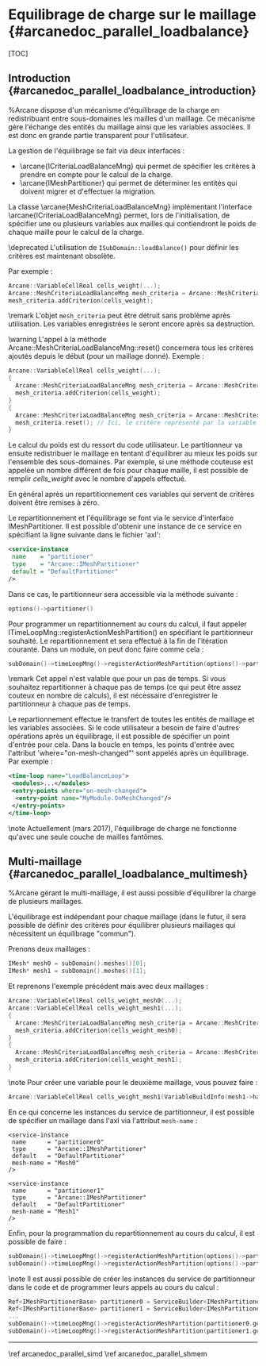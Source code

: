 ﻿# Equilibrage de charge sur le maillage {#arcanedoc_parallel_loadbalance}

[TOC]

## Introduction {#arcanedoc_parallel_loadbalance_introduction}

%Arcane dispose d'un mécanisme d'équilibrage de la charge en
redistribuant entre sous-domaines les mailles d'un maillage. Ce
mécanisme gère l'échange des entités du maillage ainsi que les
variables associées. Il est donc en grande partie transparent pour
l'utilisateur.

La gestion de l'équilibrage se fait via deux interfaces :

- \arcane{ICriteriaLoadBalanceMng} qui permet de spécifier les critères à prendre en
  compte pour le calcul de la charge.
- \arcane{IMeshPartitioner} qui permet de déterminer les entités qui doivent
  migrer et d'effectuer la migration.

La classe \arcane{MeshCriteriaLoadBalanceMng} implémentant l'interface
\arcane{ICriteriaLoadBalanceMng} permet, lors de
l'initialisation, de spécifier une ou plusieurs variables aux mailles qui
contiendront le poids de chaque maille pour le calcul de la charge.

\deprecated L'utilisation de `ISubDomain::loadBalance()` pour définir les critères
est maintenant obsolète.

Par exemple :
```cpp
Arcane::VariableCellReal cells_weight(...);
Arcane::MeshCriteriaLoadBalanceMng mesh_criteria = Arcane::MeshCriteriaLoadBalanceMng(subDomain(), mesh()->handle());
mesh_criteria.addCriterion(cells_weight);
```

\remark L'objet `mesh_criteria` peut être détruit sans problème après utilisation.
Les variables enregistrées le seront encore après sa destruction.

\warning L'appel à la méthode Arcane::MeshCriteriaLoadBalanceMng::reset()
concernera tous les critères ajoutés depuis le début (pour un maillage donné).
Exemple :
```cpp
Arcane::VariableCellReal cells_weight(...);
{
  Arcane::MeshCriteriaLoadBalanceMng mesh_criteria = Arcane::MeshCriteriaLoadBalanceMng(subDomain(), mesh()->handle());
  mesh_criteria.addCriterion(cells_weight);
}
{
  Arcane::MeshCriteriaLoadBalanceMng mesh_criteria = Arcane::MeshCriteriaLoadBalanceMng(subDomain(), mesh()->handle());
  mesh_criteria.reset(); // Ici, le critère représenté par la variable "cells_weight" est aussi retiré.
}
```

Le calcul du poids est du ressort du code utilisateur. Le
partitionneur va ensuite redistribuer le maillage en tentant
d'équilibrer au mieux les poids sur l'ensemble des sous-domaines.
Par exemple, si une méthode couteuse est appelée un nombre
différent de fois pour chaque maille, il est possible de remplir
*cells_weight* avec le nombre d'appels effectué.

En général après un repartitionnement ces variables qui servent de
critères doivent être remises à zéro.

Le repartitionnement et l'équilibrage se font via le service
d'interface IMeshPartitioner. Il est possible d'obtenir une instance
de ce service en spécifiant la ligne suivante dans le fichier 'axl':

```xml
<service-instance
 name    = "partitioner"
 type    = "Arcane::IMeshPartitioner"
 default = "DefaultPartitioner"
/>
```

Dans ce cas, le partitionneur sera accessible via la méthode suivante :

```cpp
options()->partitioner()
```

Pour programmer un repartitionnement au cours du calcul, il faut
appeler ITimeLoopMng::registerActionMeshPartition() en spécifiant le
partitionneur souhaité. Le repartitionnement et sera effectué à la fin de
l'itération courante. Dans un module, on peut donc faire comme cela :

```cpp
subDomain()->timeLoopMng()->registerActionMeshPartition(options()->partitioner());
```

\remark Cet appel n'est valable que pour un pas de temps. Si vous souhaitez
repartitionner à chaque pas de temps (ce qui peut être assez couteux en
nombre de calculs), il est nécessaire d'enregistrer le partitionneur à chaque
pas de temps.

Le repartionnement effectue le transfert de toutes les entités de
maillage et les variables associées. Si le code utilisateur a besoin
de faire d'autres opérations après un équilibrage, il est possible
de spécifier un point d'entrée pour cela. Dans la boucle en temps,
les points d'entrée avec l'attribut 'where="on-mesh-changed"' sont
appelés après un équilibrage. Par exemple :

```xml
<time-loop name="LoadBalanceLoop">
 <modules>...</modules>
 <entry-points where="on-mesh-changed">
  <entry-point name="MyModule.OnMeshChanged"/>
 </entry-points>
</time-loop>
```

\note Actuellement (mars 2017), l'équilibrage de charge ne
fonctionne qu'avec une seule couche de mailles fantômes.

## Multi-maillage {#arcanedoc_parallel_loadbalance_multimesh}

%Arcane gérant le multi-maillage, il est aussi possible d'équilibrer la charge de
plusieurs maillages.

L'équilibrage est indépendant pour chaque maillage (dans le futur, il sera possible
de définir des critères pour équilibrer plusieurs maillages qui nécessitent un
équilibrage "commun").

Prenons deux maillages :

```cpp
IMesh* mesh0 = subDomain().meshes()[0];
IMesh* mesh1 = subDomain().meshes()[1];
```

Et reprenons l'exemple précédent mais avec deux maillages :

```cpp
Arcane::VariableCellReal cells_weight_mesh0(...);
Arcane::VariableCellReal cells_weight_mesh1(...);
{
  Arcane::MeshCriteriaLoadBalanceMng mesh_criteria = Arcane::MeshCriteriaLoadBalanceMng(subDomain(), mesh0->handle());
  mesh_criteria.addCriterion(cells_weight_mesh0);
}
{
  Arcane::MeshCriteriaLoadBalanceMng mesh_criteria = Arcane::MeshCriteriaLoadBalanceMng(subDomain(), mesh1->handle());
  mesh_criteria.addCriterion(cells_weight_mesh1);
}
```

\note Pour créer une variable pour le deuxième maillage, vous pouvez faire :
```cpp
Arcane::VariableCellReal cells_weight_mesh1(VariableBuildInfo(mesh1->handle(), "CellsWeight"))
```

En ce qui concerne les instances du service de partitionneur, il est possible
de spécifier un maillage dans l'axl via l'attribut `mesh-name` :

```axl
<service-instance
 name      = "partitioner0"
 type      = "Arcane::IMeshPartitioner"
 default   = "DefaultPartitioner"
 mesh-name = "Mesh0"
/>

<service-instance
 name      = "partitioner1"
 type      = "Arcane::IMeshPartitioner"
 default   = "DefaultPartitioner"
 mesh-name = "Mesh1"
/>
```

Enfin, pour la programmation du repartitionnement au cours du calcul, il est possible de
faire :

```cpp
subDomain()->timeLoopMng()->registerActionMeshPartition(options()->partitioner0());
subDomain()->timeLoopMng()->registerActionMeshPartition(options()->partitioner1());
```

\note Il est aussi possible de créer les instances du service de partitionneur dans le code
et de programmer leurs appels au cours du calcul :
```cpp
Ref<IMeshPartitionerBase> partitioner0 = ServiceBuilder<IMeshPartitionerBase>::createReference(subDomain(), "DefaultPartitioner", mesh0);
Ref<IMeshPartitionerBase> partitioner1 = ServiceBuilder<IMeshPartitionerBase>::createReference(subDomain(), "DefaultPartitioner", mesh1);
...
subDomain()->timeLoopMng()->registerActionMeshPartition(partitioner0.get());
subDomain()->timeLoopMng()->registerActionMeshPartition(partitioner1.get());
```

____

<div class="section_buttons">
<span class="back_section_button">
\ref arcanedoc_parallel_simd
</span>
<span class="next_section_button">
\ref arcanedoc_parallel_shmem
</span>
</div>
